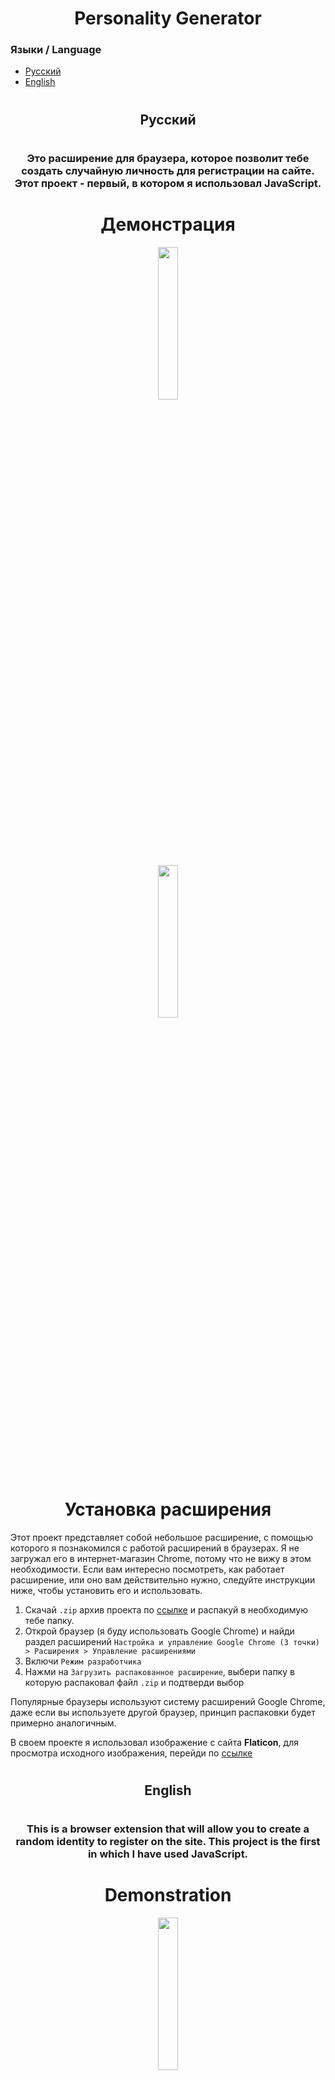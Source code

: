 <h1 align="center">Personality Generator</h1>

### Языки / Language
- [Русский](#ru)
- [English](#en)

#

<h2 align="center"><a name="ru"></a>Русский</h2>

#

<h3 align="center">Это расширение для браузера, которое позволит тебе создать случайную личность для регистрации на сайте. Этот проект - первый, в котором я использовал JavaScript.</h3>

<h1 align="center">Демонстрация</h1>
<p align="center"><img src="https://media.discordapp.net/attachments/967792782297170062/1126187522830127205/image.png" width="25%"></p>
<p align="center"><img src="https://media.discordapp.net/attachments/967792782297170062/1126187548633485352/image.png" width="25%"></p>

<h1 align="center">Установка расширения</h1>

Этот проект представляет собой небольшое расширение, с помощью которого я познакомился с работой расширений в браузерах. Я не загружал его в интернет-магазин Chrome, потому что не вижу в этом необходимости. Если вам интересно посмотреть, как работает расширение, или оно вам действительно нужно, следуйте инструкции ниже, чтобы установить его и использовать.

1. Скачай `.zip` архив проекта по [ссылке](https://github.com/Belyanchik/Personality_Generator/releases/download/ru/Personality_Generator_ru.zip) и распакуй в необходимую тебе папку.
2. Открой браузер (я буду использовать Google Chrome) и найди раздел расширений `Настройка и управление Google Chrome (3 точки) > Расширения > Управление расширениями`
3. Включи `Режим разработчика`
4. Нажми на `Загрузить распакованное расширение`, выбери папку в которую распаковал файл `.zip` и подтверди выбор

Популярные браузеры используют систему расширений Google Chrome, даже если вы используете другой браузер, принцип распаковки будет примерно аналогичным.

В своем проекте я использовал изображение с сайта **Flaticon**, для просмотра исходного изображения, перейди по [ссылке](https://www.flaticon.com/free-icons/anonymous)

#

<h2 align="center"><a name="en"></a>English</h2>

#

<h3 align="center">This is a browser extension that will allow you to create a random identity to register on the site. This project is the first in which I have used JavaScript.</h3>

<h1 align="center">Demonstration</h1>
<p align="center"><img src="https://media.discordapp.net/attachments/967792782297170062/1059473316575969300/image.png" width="25%"></p>
<p align="center"><img src="https://media.discordapp.net/attachments/967792782297170062/1059473444393209908/image.png" width="25%"></p>

<h1 align="center">Installing the extension</h1>

This project is a small extension with which I got acquainted with how extensions work in browsers. I didn't upload it to the Chrome Web Store because I don't think it's necessary. If you are interested in seeing how this extension works or you really need it, follow the instructions below to install it in your browser and use it.

1. Download it `.zip` the project archive by [link](https://github.com/Belyanchik/Personality_Generator/releases/download/en/Personality_Generator_en.zip) and unpack it into the folder you need.
2. Open the browser (I will use Google Chrome) and find the extensions section `Customize and control Google Chrome (3 dots) > More Tools > Extensions`
3. Turn on `Developer mode`
4. Click on `Load unpacked`, select the folder where you unpacked `.zip` file and confirm the selection

Popular browsers use the Google Chrome extension system, even if you use a different browser, the principle of unpacking will be approximately similar.

In my project, I used an image from the **Flaticon** website, you can view the original image by clicking on the [link](https://www.flaticon.com/free-icons/anonymous)
